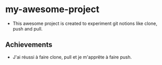 # my-awesome-project

- This awesome project is created to experiment git notions like clone, push and pull. 
## Achievements

- J'ai réussi à faire clone, pull et je m'apprête à faire push.